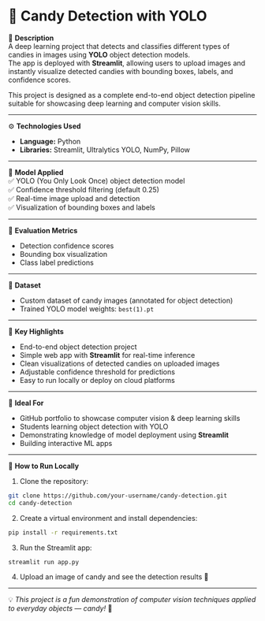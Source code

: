# 🍬 Candy Detection with YOLO  

📝 **Description**  
A deep learning project that detects and classifies different types of candies in images using **YOLO** object detection models.  
The app is deployed with **Streamlit**, allowing users to upload images and instantly visualize detected candies with bounding boxes, labels, and confidence scores.  

This project is designed as a complete end-to-end object detection pipeline suitable for showcasing deep learning and computer vision skills.  

---

⚙️ **Technologies Used**  
- **Language:** Python  
- **Libraries:** Streamlit, Ultralytics YOLO,  NumPy, Pillow

---

🧠 **Model Applied**  
✅ YOLO (You Only Look Once) object detection model  
✅ Confidence threshold filtering (default 0.25)  
✅ Real-time image upload and detection  
✅ Visualization of bounding boxes and labels  

---

🧪 **Evaluation Metrics**  
- Detection confidence scores  
- Bounding box visualization  
- Class label predictions  

---

📁 **Dataset**  
- Custom dataset of candy images (annotated for object detection)  
- Trained YOLO model weights: `best(1).pt`  

---

📌 **Key Highlights**  
- End-to-end object detection project  
- Simple web app with **Streamlit** for real-time inference  
- Clean visualizations of detected candies on uploaded images  
- Adjustable confidence threshold for predictions  
- Easy to run locally or deploy on cloud platforms  

---

🚀 **Ideal For**  
- GitHub portfolio to showcase computer vision & deep learning skills  
- Students learning object detection with YOLO  
- Demonstrating knowledge of model deployment using **Streamlit**  
- Building interactive ML apps  

---

🔧 **How to Run Locally**  

1. Clone the repository:  
```bash
git clone https://github.com/your-username/candy-detection.git
cd candy-detection
```

2. Create a virtual environment and install dependencies:  
```bash
pip install -r requirements.txt
```

3. Run the Streamlit app:  
```bash
streamlit run app.py
```

4. Upload an image of candy and see the detection results 🎯  

---

💡 *This project is a fun demonstration of computer vision techniques applied to everyday objects — candy!* 🍭
